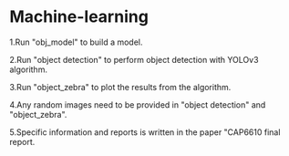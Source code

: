 # Machine-learning

1.Run "obj_model" to build a model.

2.Run "object detection" to perform object detection with YOLOv3 algorithm.

3.Run "object_zebra" to plot the results from the algorithm.


4.Any random images need to be provided in "object detection" and "object_zebra".

5.Specific information and reports is written in the paper "CAP6610 final report.
